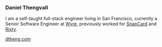 ### Daniel Thengvall

I am a self-taught full-stack engineer living in San Francisco, currently a Senior Software Engineer at [Wyre](https://sendwyre.com), previously worked for [SnapCard](https://snapcard.io) and [Rixty](https://rixty.com).

<a href="http://dtheng.com" target="_blank">dtheng.com</a>
